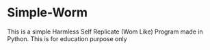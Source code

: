 # Simple-Worm
This is a simple Harmless Self Replicate (Wom Like) Program made in Python. This is for education purpose only
